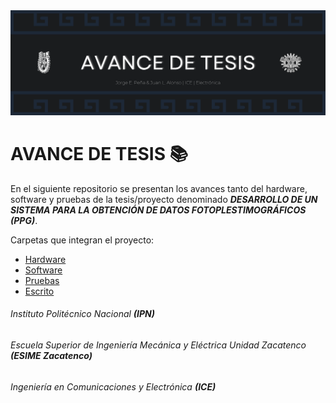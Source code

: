 <div>
    <img src="IMGS/Inicio/Banner.png"/>
</div>

# AVANCE DE TESIS :books:
En el siguiente repositorio se presentan los avances tanto del hardware, software y pruebas de la tesis/proyecto denominado <b><i>DESARROLLO DE UN SISTEMA PARA LA OBTENCIÓN DE DATOS FOTOPLESTIMOGRÁFICOS (PPG)</i></b>.

Carpetas que integran el proyecto:
<ul>
    <li><a href="HARDWARE/Hardware.md">Hardware</a></li>
    <li><a href="SOFTWARE/Software.md">Software</a></li>
    <li><a href="PRUEBAS/Pruebas.md">Pruebas</a></li>
    <li><a href="ESCRITO/Escrito.md">Escrito</a></li>
</ul>

###### Instituto Politécnico Nacional <b><i>(IPN)</i></b>
###### Escuela Superior de Ingeniería Mecánica y Eléctrica Unidad Zacatenco <b><i>(ESIME Zacatenco)</i></b>
###### Ingeniería en Comunicaciones y Electrónica <b><i>(ICE)</i></b>